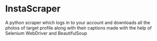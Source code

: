 # InstaScraper
A python scraper which logs in to your account and downloads all the photos of target profile along with their captions made with the help of Selenium WebDriver and BeautifulSoup
